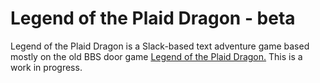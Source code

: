 # Legend of the Plaid Dragon - beta

Legend of the Plaid Dragon is a Slack-based text adventure game based mostly on the old BBS door game [Legend of the Plaid Dragon.](https://en.wikipedia.org/wiki/Legend_of_the_Red_Dragon) This is a work in progress.